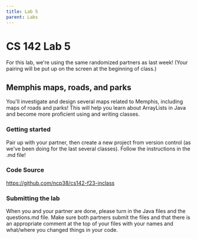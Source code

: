 ```yaml
---
title: Lab 5
parent: Labs
---
```


# CS 142 Lab 5

For this lab, we're using the same randomized partners as last week!  (Your pairing will be put up on the screen at the beginning of class.)

## Memphis maps, roads, and parks

You'll investigate and design several maps related to Memphis, including maps of roads and parks!  This will help you learn about ArrayLists in Java and become more proficient using and writing classes.

### Getting started

Pair up with your partner, then create a new project from version control (as we've been doing for the last several classes).  Follow the instructions in the .md file!

### Code Source

https://github.com/ncp38/cs142-f23-inclass

### Submitting the lab

When you and your partner are done, please turn in the Java files and the questions.md file.  Make sure both partners submit the files and that there is an appropriate comment at the top of your files with your names and what/where you changed things in your code.

